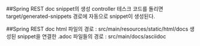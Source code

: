 ##Spring REST doc snippet의 생성
controller 테스크 코드를 돌리면 target/generated-snippets 경로에 자동으로 snippet이 생성된다. 

##Spring REST doc 
html 파일의 경로 : src/main/resources/static/html/docs
생성된 snippet을 연결한 .adoc 파일들의 경로 : src/main/docs/asciidoc     


